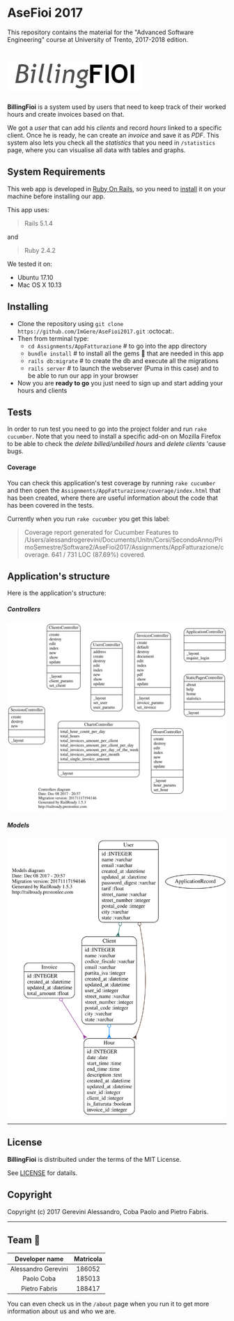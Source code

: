 # AseFioi 2017

This repository contains the material for the "Advanced Software Engineering" course at University of Trento, 2017-2018 edition.


# ![BillingFioi](Assignments/AppFatturazione/app/assets/images/BFLogoInverted.png "BillingFioi 2017")

__BillingFioi__ is a system used by users that need to keep track of their worked hours and create invoices based on that.

We got a *user* that can add his *clients* and record *hours* linked to a specific client.
Once he is ready, he can create an *invoice* and save it as *PDF*.
This system also lets you check all the *statistics* that you need in `/statistics` page, where you can visualise all data with tables and graphs.

## System Requirements
This web app is developed in [Ruby On Rails](http://rubyonrails.org/), so you need to [install](http://installrails.com/) it on your machine before installing our app.

This app uses:
> Rails 5.1.4

and
> Ruby 2.4.2

We tested it on:
- Ubuntu 17.10
- Mac OS X 10.13

## Installing

- Clone the repository using `git clone https://github.com/ImGere/AseFioi2017.git` :octocat:.
- Then from terminal type:
  - `cd Assignments/AppFatturazione` # to go into the app directory
  - `bundle install`  # to install all the gems :gem: that are needed in this app
  - `rails db:migrate` # to create the db and execute all the migrations
  - `rails server`  # to launch the webserver (Puma in this case) and to be able to run our app in your browser
- Now you are __ready to go__ you just need to sign up and start adding your hours and clients

## Tests

In order to run test you need to go into the project folder and run `rake cucumber`.
Note that you need to install a specific add-on on Mozilla Firefox to be able to check the *delete billed/unbilled hours* and *delete clients* 'cause bugs.

#### Coverage

You can check this application's test coverage by running `rake cucumber` and then open the `Assignments/AppFatturazione/coverage/index.html` that has been created, where there are useful information about the code that has been covered in the tests.

Currently when you run `rake cucumber` you get this label:
> Coverage report generated for Cucumber Features to /Users/alessandrogerevini/Documents/Unitn/Corsi/SecondoAnno/PrimoSemestre/Software2/AseFioi2017/Assignments/AppFatturazione/coverage. 641 / 731 LOC (87.69%) covered.

## Application's structure

Here is the application's structure:

##### Controllers
![Controller](Assignments/AppFatturazione/doc/controllers_complete.svg)

##### Models
![Models](Assignments/AppFatturazione/doc/models_complete.svg)

____
## License
__BillingFioi__ is distribuited under the terms of the MIT License.

See [LICENSE](LICENSE) for datails.

## Copyright
Copyright (c) 2017 Gerevini Alessandro, Coba Paolo and Pietro Fabris.

____

## Team :rocket:
Developer name | Matricola
:---: | :---:
Alessandro Gerevini | 186052
Paolo Coba | 185013
Pietro Fabris | 188417

You can even check us in the `/about` page when you run it to get more information about us and who we are.
